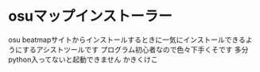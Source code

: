 # osuマップインストーラー
osu beatmapサイトからインストールするときに一気にインストールできるようにするアシストツールです
プログラム初心者なので色々下手くそです
多分python入ってないと起動できません
かきくけこ